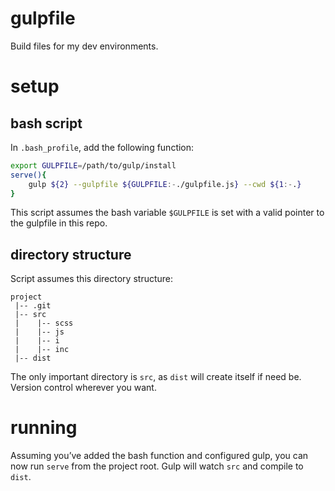 # gulpfile
Build files for my dev environments.

# setup
## bash script
In `.bash_profile`, add the following function:
```bash
export GULPFILE=/path/to/gulp/install
serve(){
    gulp ${2} --gulpfile ${GULPFILE:-./gulpfile.js} --cwd ${1:-.}
}
```
This script assumes the bash variable `$GULPFILE` is set with a valid pointer to the gulpfile in this repo.

## directory structure
Script assumes this directory structure:
```
project
 |-- .git
 |-- src
 |    |-- scss
 |    |-- js
 |    |-- i
 |    |-- inc
 |-- dist
```
The only important directory is `src`, as `dist` will create itself if need be. Version control wherever you want.

# running
Assuming you’ve added the bash function and configured gulp, you can now run `serve` from the project root. Gulp will watch `src` and compile to `dist`.
